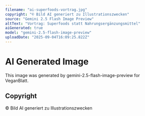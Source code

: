 ```yaml
---
filename: "ai-superfoods-vortrag.jpg"
copyright: "© Bild AI generiert zu Illustrationszwecken"
source: "Gemini 2.5 Flash Image Preview"
altText: "Vortrag: Superfoods statt Nahrungsergänzungsmittel"
aiGenerated: true
model: "gemini-2.5-flash-image-preview"
uploadDate: "2025-09-04T16:09:25.822Z"
---
```


# AI Generated Image

This image was generated by gemini-2.5-flash-image-preview for VeganBlatt.

## Copyright
© Bild AI generiert zu Illustrationszwecken
